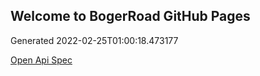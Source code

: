 ## Welcome to BogerRoad GitHub Pages

Generated 2022-02-25T01:00:18.473177

[Open Api Spec](./openapi.yaml)
